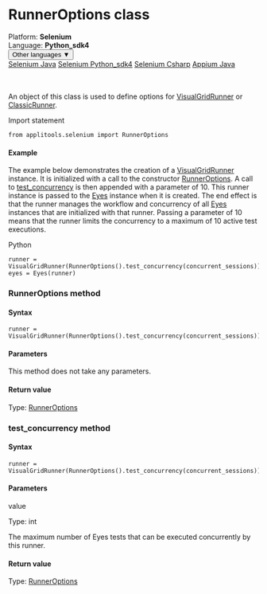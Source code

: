 # RunnerOptions class
<div class='platform-bar-container-div'><div class='platform-bar-div'>Platform:  <b> Selenium</b>
</div><div class='platform-bar-div'>Language: <b>Python_sdk4</b></div><div class='dropdown-button-container-div'><button class='sdk-language-dropdown-button'>Other languages ▼</button><div class='dropdown-content'>
<a href='../../selenium/java/runneroptions'>Selenium Java</a>
<a href='../../selenium/python_sdk4/runneroptions'>Selenium Python_sdk4</a>
<a href='../../selenium/csharp/runneroptions'>Selenium Csharp</a>
<a href='../../appium/java/runneroptions'>Appium Java</a>
</div></div><br /><br /></div>




An object of this class is used to define options for [VisualGridRunner](./visualgridrunner) or [ClassicRunner](./classicrunner).

Import statement

    from applitools.selenium import RunnerOptions
    	

#### Example


The example below demonstrates the creation of a [VisualGridRunner](./visualgridrunner) instance. It is initialized with a call to the constructor [RunnerOptions](#). A call to [test_concurrency](#test_concurrency-method) is then appended with a parameter of 10. This runner instance is passed to the [Eyes](./eyes) instance when it is created. The end effect is that the runner manages the workflow and concurrency of all [Eyes](./eyes) instances that are initialized with that runner. Passing a parameter of 10 means that the runner limits the concurrency to a maximum of 10 active test executions.

Python

    runner = VisualGridRunner(RunnerOptions().test_concurrency(concurrent_sessions))   
    eyes = Eyes(runner)



### RunnerOptions method
#### Syntax


    runner = VisualGridRunner(RunnerOptions().test_concurrency(concurrent_sessions))   

#### Parameters

This method does not take any parameters.

#### Return value

Type:  [RunnerOptions](./runneroptions)



### test_concurrency method
#### Syntax


    runner = VisualGridRunner(RunnerOptions().test_concurrency(concurrent_sessions))   

#### Parameters

value

Type: int

The maximum number of Eyes tests that can be executed concurrently by this runner.

#### Return value

Type:  [RunnerOptions](./runneroptions)